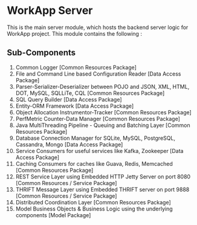 # WorkApp Server

This is the main server module, which hosts the backend server logic for WorkApp project. This module contains the following : 

## Sub-Components

  1. Common Logger [Common Resources Package]
  2. File and Command Line based Configuration Reader [Data Access Package]
  3. Parser-Serializer-Deserializer between POJO and JSON, XML, HTML, DOT, MySQL, SQLLiTe, CQL [Common Resources Package]
  4. SQL Query Builder [Data Access Package]
  5. Entity-ORM Framework  [Data Access Package]  
  6. Object Allocation Instrumentor-Tracker [Common Resources Package]
  7. PerfMetric Counter-Data Manager [Common Resources Package]  
  8. Java MultiThreading Pipeline - Queuing and Batching Layer [Common Resources Package]
  9. Database Connection Manager for SQLite, MySQL, PostgreSQL, Cassandra, Mongo [Data Access Package]
  10. Service Consumers for useful services like Kafka, Zookeeper [Data Access Package]  
  11. Caching Consumers for caches like Guava, Redis, Memcached [Common Resources Package]  
  12. REST Service Layer using Embedded HTTP Jetty Server on port 8080 [Common Resources / Service Package]
  13. THRIFT Message Layer using Embedded THRIFT server on port 9888 [Common Resources / Service Package] 
  14. Distributed Coordination Layer [Common Resources Package]
  15. Model Business Objects & Business Logic using the underlying components [Model Package]
  
  
  
